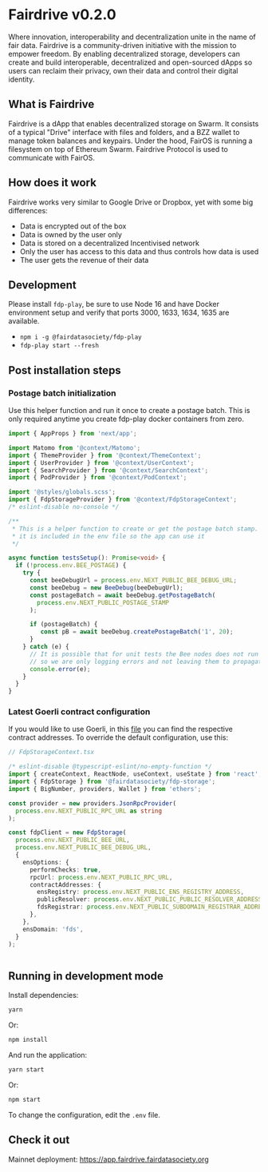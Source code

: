 # Fairdrive v0.2.0

Where innovation, interoperability and decentralization unite in the name of fair data.
Fairdrive is a community-driven initiative with the mission to empower freedom. By enabling decentralized storage, developers can create and build interoperable, decentralized and open-sourced dApps so users can reclaim their privacy, own their data and control their digital identity.

## What is Fairdrive

Fairdrive is a dApp that enables decentralized storage on Swarm. It consists of a typical "Drive" interface with files and folders, and a BZZ wallet to manage token balances and keypairs. Under the hood, FairOS is running a filesystem on top of Ethereum Swarm. Fairdrive Protocol is used to communicate with FairOS.

## How does it work

Fairdrive works very similar to Google Drive or Dropbox, yet with some big differences:

- Data is encrypted out of the box
- Data is owned by the user only
- Data is stored on a decentralized Incentivised network
- Only the user has access to this data and thus controls how data is used
- The user gets the revenue of their data

## Development

Please install `fdp-play`, be sure to use Node 16 and have Docker environment setup and verify that ports 3000, 1633, 1634, 1635 are available.

- `npm i -g @fairdatasociety/fdp-play`
- `fdp-play start --fresh`

## Post installation steps

### Postage batch initialization

Use this helper function and run it once to create a postage batch. This is only required anytime you create fdp-play docker containers from zero.

```typescript
import { AppProps } from 'next/app';

import Matomo from '@context/Matomo';
import { ThemeProvider } from '@context/ThemeContext';
import { UserProvider } from '@context/UserContext';
import { SearchProvider } from '@context/SearchContext';
import { PodProvider } from '@context/PodContext';

import '@styles/globals.scss';
import { FdpStorageProvider } from '@context/FdpStorageContext';
/* eslint-disable no-console */

/**
 * This is a helper function to create or get the postage batch stamp. Once gotten
 * it is included in the env file so the app can use it
 */

async function testsSetup(): Promise<void> {
  if (!process.env.BEE_POSTAGE) {
    try {
      const beeDebugUrl = process.env.NEXT_PUBLIC_BEE_DEBUG_URL;
      const beeDebug = new BeeDebug(beeDebugUrl);
      const postageBatch = await beeDebug.getPostageBatch(
        process.env.NEXT_PUBLIC_POSTAGE_STAMP
      );

      if (postageBatch) {
         const pB = await beeDebug.createPostageBatch('1', 20);      
      }
    } catch (e) {
      // It is possible that for unit tests the Bee nodes does not run
      // so we are only logging errors and not leaving them to propagate
      console.error(e);
    }
  }
}

```

### Latest Goerli contract configuration

If you would like to use Goerli, in this [file](https://github.com/fairDataSociety/fdp-contracts/blob/master/js-library/src/contracts/contracts-goerli.env) you can find the respective contract addresses. To override the default configuration, use this:

```typescript
// FdpStorageContext.tsx

/* eslint-disable @typescript-eslint/no-empty-function */
import { createContext, ReactNode, useContext, useState } from 'react';
import { FdpStorage } from '@fairdatasociety/fdp-storage';
import { BigNumber, providers, Wallet } from 'ethers';

const provider = new providers.JsonRpcProvider(
  process.env.NEXT_PUBLIC_RPC_URL as string
);

const fdpClient = new FdpStorage(
  process.env.NEXT_PUBLIC_BEE_URL,
  process.env.NEXT_PUBLIC_BEE_DEBUG_URL,
  {
    ensOptions: {
      performChecks: true,
      rpcUrl: process.env.NEXT_PUBLIC_RPC_URL,
      contractAddresses: {
        ensRegistry: process.env.NEXT_PUBLIC_ENS_REGISTRY_ADDRESS,
        publicResolver: process.env.NEXT_PUBLIC_PUBLIC_RESOLVER_ADDRESS,
        fdsRegistrar: process.env.NEXT_PUBLIC_SUBDOMAIN_REGISTRAR_ADDRESS,
      },
    },
    ensDomain: 'fds',
  }
);



```


## Running in development mode

Install dependencies:

```bash
yarn
```

Or:

```bash
npm install
```

And run the application:

```bash
yarn start
```

Or:

```bash
npm start
```

To change the configuration, edit the `.env` file.

## Check it out

Mainnet deployment: https://app.fairdrive.fairdatasociety.org

